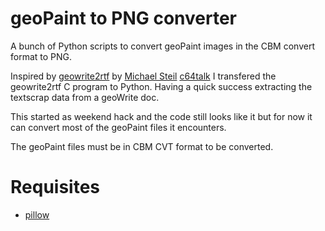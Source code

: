 # geoPaint to PNG converter

A bunch of Python scripts to convert geoPaint images in the CBM convert format to PNG.


Inspired by [geowrite2rtf](https://github.com/mist64/geowrite2rtf) by [Michael Steil](http://www.pagetable.com/) [c64talk](https://www.youtube.com/watch?v=ZsRRCnque2E) I transfered the geowrite2rtf C program to Python. Having a quick success extracting the textscrap data from a geoWrite doc.

This started as weekend hack and the code still looks like it but for now it can convert most of the geoPaint files it encounters.

The geoPaint files must be in CBM CVT format to be converted.

# Requisites
+ [pillow](https://github.com/python-pillow/Pillow)

